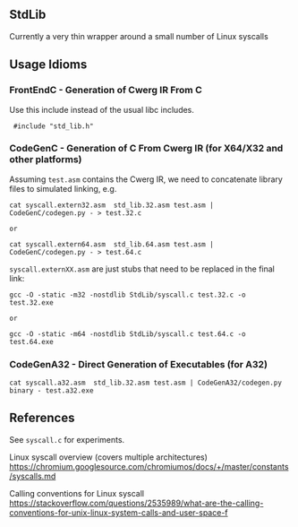 ## StdLib 

Currently a very thin wrapper around a small number of Linux syscalls

## Usage Idioms

### FrontEndC - Generation of Cwerg IR From C

Use this include instead of the usual libc includes.
```
 #include "std_lib.h"
```

### CodeGenC - Generation of C From Cwerg IR (for X64/X32 and other platforms)

Assuming `test.asm` contains the Cwerg IR, we need to concatenate library files
to simulated linking, e.g.
```
cat syscall.extern32.asm  std_lib.32.asm test.asm | CodeGenC/codegen.py - > test.32.c

or

cat syscall.extern64.asm  std_lib.64.asm test.asm | CodeGenC/codegen.py - > test.64.c
```

`syscall.externXX.asm` are just stubs that need to be replaced in the final link:

```
gcc -O -static -m32 -nostdlib StdLib/syscall.c test.32.c -o test.32.exe

or

gcc -O -static -m64 -nostdlib StdLib/syscall.c test.64.c -o test.64.exe
```

### CodeGenA32 - Direct Generation of Executables (for A32)

```
cat syscall.a32.asm  std_lib.32.asm test.asm | CodeGenA32/codegen.py  binary - test.a32.exe
```

 
## References

See `syscall.c` for experiments.

Linux syscall overview (covers multiple architectures)
https://chromium.googlesource.com/chromiumos/docs/+/master/constants/syscalls.md

Calling conventions for Linux syscall
https://stackoverflow.com/questions/2535989/what-are-the-calling-conventions-for-unix-linux-system-calls-and-user-space-f
